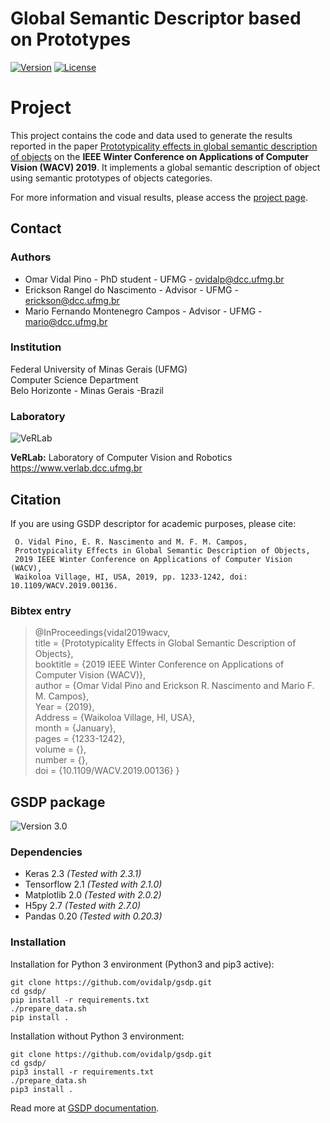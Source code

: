 # Global Semantic Descriptor based on Prototypes
[![Version](https://img.shields.io/badge/version-1.1.0-brightgreen.svg)](https://www.verlab.dcc.ufmg.br/global-semantic-description)
[![License](https://img.shields.io/badge/license-GPL--3.0-blue.svg)](LICENSE)

# Project #

This project contains the code and data used to generate the results reported in the paper [Prototypicality effects in global semantic description of objects](https://www.verlab.dcc.ufmg.br/global-semantic-description/wacv2019/) on the **IEEE Winter Conference on Applications of Computer Vision (WACV) 2019**. It implements a global semantic description of object using semantic prototypes of objects categories.

For more information and visual results, please access the [project page](https://www.verlab.dcc.ufmg.br/global-semantic-description/).

## Contact ##

### Authors ###

* Omar Vidal Pino - PhD student - UFMG - ovidalp@dcc.ufmg.br
* Erickson Rangel do Nascimento - Advisor - UFMG - erickson@dcc.ufmg.br
* Mario Fernando Montenegro Campos - Advisor - UFMG - mario@dcc.ufmg.br

### Institution ###

Federal University of Minas Gerais (UFMG)  
Computer Science Department  
Belo Horizonte - Minas Gerais -Brazil 

### Laboratory ###

![VeRLab](https://www.dcc.ufmg.br/dcc/sites/default/files/public/verlab-logo.png)

**VeRLab:** Laboratory of Computer Vision and Robotics   
https://www.verlab.dcc.ufmg.br

## Citation ##

If you are using GSDP descriptor for academic purposes, please cite:
     
     O. Vidal Pino, E. R. Nascimento and M. F. M. Campos, 
     Prototypicality Effects in Global Semantic Description of Objects,
     2019 IEEE Winter Conference on Applications of Computer Vision (WACV), 
     Waikoloa Village, HI, USA, 2019, pp. 1233-1242, doi: 10.1109/WACV.2019.00136.
     
### Bibtex entry ###

>@InProceedings{vidal2019wacv,  
>title = {Prototypicality Effects in Global Semantic Description of Objects},  
booktitle = {2019 IEEE Winter Conference on Applications of Computer Vision (WACV)},  
>author = {Omar Vidal Pino and Erickson R. Nascimento and Mario F. M. Campos},  
>Year = {2019},  
>Address = {Waikoloa Village, HI, USA},  
>month = {January},  
>pages = {1233-1242},  
>volume = {},  
>number = {},  
>doi = {10.1109/WACV.2019.00136}
>}

     

## GSDP package ##
![Version 3.0](https://img.shields.io/pypi/pyversions/Django.svg)

### Dependencies ###

* Keras 2.3  _(Tested with 2.3.1)_  
* Tensorflow 2.1 _(Tested with 2.1.0)_
* Matplotlib 2.0 _(Tested with 2.0.2)_  
* H5py 2.7 _(Tested with 2.7.0)_ 
* Pandas 0.20 _(Tested with 0.20.3)_ 

### Installation ###

Installation for Python 3 environment (Python3 and pip3 active):

    git clone https://github.com/ovidalp/gsdp.git
    cd gsdp/
    pip install -r requirements.txt 
    ./prepare_data.sh
    pip install .
   
Installation without Python 3 environment:

    git clone https://github.com/ovidalp/gsdp.git
    cd gsdp/
    pip3 install -r requirements.txt 
    ./prepare_data.sh
    pip3 install .
    
Read more at [GSDP documentation](https://verlab.github.io/gsdp/).
